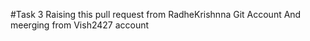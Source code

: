 #Task 3
Raising this pull request from RadheKrishnna Git Account
And meerging from Vish2427 account
